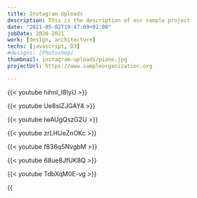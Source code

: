 ```yaml
---
title: Instagram Uploads
description: This is the description of our sample project
date: "2021-05-02T19:47:09+02:00"
jobDate: 2020-2021
work: [design, architecture]
techs: [javascript, D3]
#designs: [Photoshop]
thumbnail: instagram-uploads/piano.jpg
projectUrl: https://www.sampleorganization.org

---
```


{{< youtube hihnI_I8IyU >}} 

{{< youtube Ue8sIZJGAY4 >}} 

{{< youtube IwAUgQszG2U >}} 

{{< youtube zrLHUeZnOKc >}} 

{{< youtube f836q5NvgbM >}} 

{{< youtube 68ue8JfUK8Q >}} 

{{< youtube TdbXqM0E-vg >}} 

{{<audio src="/portfolio/instagram-uploads/ISeeFire.mp3" >}} 